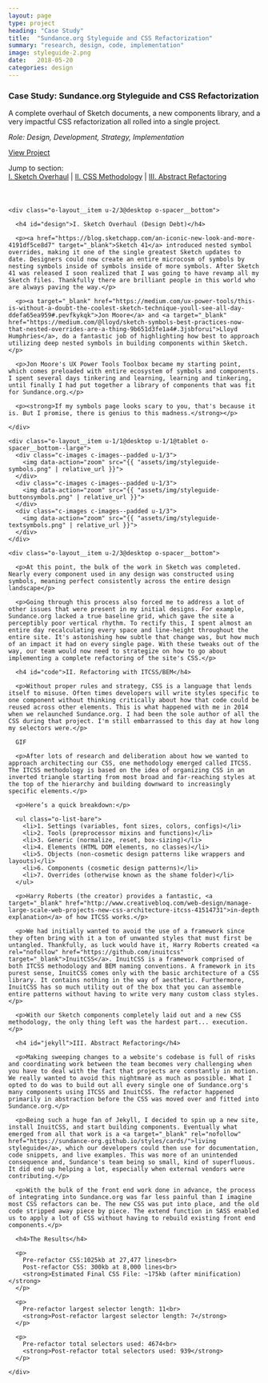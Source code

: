 ```yaml
---
layout: page
type: project
heading: "Case Study"
title:  "Sundance.org Styleguide and CSS Refactorization"
summary: "research, design, code, implementation"
image: styleguide-2.png
date:   2018-05-20
categories: design
---
```


<div class="c-page">
  <div class="o-layout o-layout--center">
    <div class="o-layout__item u-2/3@desktop">
      <h3>Case Study: Sundance.org Styleguide and CSS Refactorization</h3>
      <p>A complete overhaul of Sketch documents, a new components library, and a very impactful CSS refactorization all rolled into a single project.</p>
    </div>
    <div class="o-layout__item u-2/3@desktop o-spacer__bottom">
      <p><em>Role: Design, Development, Strategy, Implementation</em></p>
      <p><a rel="nofollow" href="https://sundance-org.github.io/styles/cards/" target="_blank">View Project</a></p>
      <p>Jump to section:<br><a href="#design">I. Sketch Overhaul</a> | <a href="#code">II. CSS Methodology</a> | <a href="#jekyll">III. Abstract Refactoring</a></p>
    </div>
    <div class="o-layout__item o-spacer__bottom">
      <img style="margin-bottom: 24px;" src="{{ "assets/img/styleguide--hero.png" | relative_url }}" alt="">
    </div>

    <div class="o-layout__item u-2/3@desktop o-spacer__bottom">

      <h4 id="design">I. Sketch Overhaul (Design Debt)</h4>

      <p><a href="https://blog.sketchapp.com/an-iconic-new-look-and-more-4191df5ce8d7" target="_blank">Sketch 41</a> introduced nested symbol overrides, making it one of the single greatest Sketch updates to date. Designers could now create an entire microcosm of symbols by nesting symbols inside of symbols inside of more symbols. After Sketch 41 was released I soon realized that I was going to have revamp all my Sketch files. Thankfully there are brilliant people in this world who are always paving the way.</p>

      <p><a target="_blank" href="https://medium.com/ux-power-tools/this-is-without-a-doubt-the-coolest-sketch-technique-youll-see-all-day-ddefa65ea959#.pevfkykqk">Jon Moore</a> and <a target="_blank" href="https://medium.com/@lloyd/sketch-symbols-best-practices-now-that-nested-overrides-are-a-thing-9b651d3fe1a4#.3jsbforui">Lloyd Humphries</a>, do a fantastic job of highlighting how best to approach utilizing deep nested symbols in building components within Sketch.</p>

      <p>Jon Moore's UX Power Tools Toolbox became my starting point, which comes preloaded with entire ecosystem of symbols and components. I spent several days tinkering and learning, learning and tinkering, until finally I had put together a library of components that was fit for Sundance.org.</p>

      <p><strong>If my symbols page looks scary to you, that's because it is. But I promise, there is genius to this madness.</strong></p>

    </div>

    <div class="o-layout__item u-1/1@desktop u-1/1@tablet o-spacer__bottom--large">
      <div class="c-images c-images--padded u-1/3">
        <img data-action="zoom" src="{{ "assets/img/styleguide-symbols.png" | relative_url }}">
      </div>
      <div class="c-images c-images--padded u-1/3">
        <img data-action="zoom" src="{{ "assets/img/styleguide-buttonsymbols.png" | relative_url }}">
      </div>
      <div class="c-images c-images--padded u-1/3">
        <img data-action="zoom" src="{{ "assets/img/styleguide-textsymbols.png" | relative_url }}">
      </div>
    </div>

    <div class="o-layout__item u-2/3@desktop o-spacer__bottom">

      <p>At this point, the bulk of the work in Sketch was completed. Nearly every component used in any design was constructed using symbols, meaning perfect consistently across the entire design landscape</p>

      <p>Going through this process also forced me to address a lot of other issues that were present in my initial designs. For example, Sundance.org lacked a true baseline grid, which gave the site a perceptibly poor vertical rhythm. To rectify this, I spent almost an entire day recalculating every space and line-height throughout the entire site. It's astonishing how subtle that change was, but how much of an impact it had on every single page. With these tweaks out of the way, our team would now need to strategize on how to go about implementing a complete refactoring of the site's CSS.</p>

      <h4 id="code">II. Refactoring with ITCSS/BEM</h4>

      <p>Without proper rules and strategy, CSS is a language that lends itself to misuse. Often times developers will write styles specific to one component without thinking critically about how that code could be reused across other elements. This is what happened with me in 2014 when we relaunched Sundance.org. I had been the sole author of all the CSS during that project. I'm still embarrassed to this day at how long my selectors were.</p>

      GIF

      <p>After lots of research and deliberation about how we wanted to approach architecting our CSS, one methodology emerged called ITCSS. The ITCSS methodology is based on the idea of organizing CSS in an inverted triangle starting from most broad and far-reaching styles at the top of the hierarchy and building downward to increasingly specific elements.</p>

      <p>Here’s a quick breakdown:</p>

      <ul class="o-list-bare">
        <li>1. Settings (variables, font sizes, colors, configs)</li>
        <li>2. Tools (preprocessor mixins and functions)</li>
        <li>3. Generic (normalize, reset, box-sizing)</li>
        <li>4. Elements (HTML DOM elements, no classes)</li>
        <li>5. Objects (non-cosmetic design patterns like wrappers and layouts)</li>
        <li>6. Components (cosmetic design patterns)</li>
        <li>7. Overrides (otherwise known as the shame folder)</li>
      </ul>

      <p>Harry Roberts (the creator) provides a fantastic, <a target="_blank" href="http://www.creativebloq.com/web-design/manage-large-scale-web-projects-new-css-architecture-itcss-41514731">in-depth explanation</a> of how ITCSS works.</p>

      <p>We had initially wanted to avoid the use of a framework since they often bring with it a ton of unwanted styles that must first be untangled. Thankfully, as luck would have it, Harry Roberts created <a rel="nofollow" href="https://github.com/inuitcss" target="_blank">InuitCSS</a>. InuitCSS is a framework comprised of both ITCSS methodology and BEM naming conventions. A framework in its purest sense, InuitCSS comes only with the basic architecture of a CSS library. It contains nothing in the way of aesthetic. Furthermore, InuitCSS has so much utility out of the box that you can assemble entire patterns without having to write very many custom class styles.</p>

      <p>With our Sketch components completely laid out and a new CSS methodology, the only thing left was the hardest part... execution.</p>

      <h4 id="jekyll">III. Abstract Refactoring</h4>

      <p>Making sweeping changes to a website's codebase is full of risks and coordinating work between the team becomes very challenging when you have to deal with the fact that projects are constantly in motion. We really wanted to avoid this nightmare as much as possible. What I opted to do was to build out all every single one of Sundance.org's many components using ITCSS and InuitCSS. The refactor happened primarily in abstraction before the CSS was moved over and fitted into Sundance.org.</p>

      <p>Being such a huge fan of Jekyll, I decided to spin up a new site, install InuitCSS, and start building components. Eventually what emerged from all that work is a <a target="_blank" rel="nofollow" href="https://sundance-org.github.io/styles/cards/">living styleguide</a>, which our developers could then use for documentation, code snippets, and live examples. This was more of an unintended consequence and, Sundance's team being so small, kind of superfluous. It did end up helping a lot, especially when external vendors were contributing.</p>

      <p>With the bulk of the front end work done in advance, the process of integrating into Sundance.org was far less painful than I imagine most CSS refactors can be. The new CSS was put into place, and the old code stripped away piece by piece. The extend function in SASS enabled us to apply a lot of CSS without having to rebuild existing front end components.</p>

      <h4>The Results</h4>

      <p>
        Pre-refactor CSS:1025kb at 27,477 lines<br>
        Post-refactor CSS: 300kb at 8,000 lines<br>
        <strong>Estimated Final CSS File: ~175kb (after minification)</strong>
      </p>

      <p>
        Pre-refactor largest selector length: 11<br>
        <strong>Post-refactor largest selector length: 7</strong>
      </p>

      <p>
        Pre-refactor total selectors used: 4674<br>
        <strong>Post-refactor total selectors used: 939</strong>
      </p>

    </div>

  </div>
</div>
